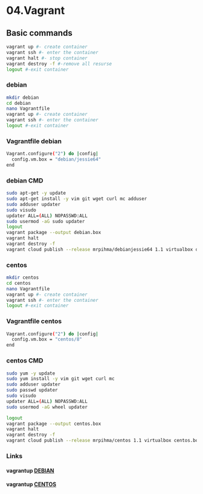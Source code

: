 # 04.Vagrant
## Basic commands
```sh
vagrant up #- create container
vagrant ssh #- enter the container
vagrant halt #- stop container
vagrant destroy -f #-remove all resurse
logout #-exit container
```
### debian
```sh
mkdir debian
cd debian
nano Vagrantfile
vagrant up #- create container
vagrant ssh #- enter the container
logout #-exit container
```
### Vagrantfile debian
```sh
Vagrant.configure("2") do |config|
  config.vm.box = "debian/jessie64"
end
```
### debian CMD
```sh
sudo apt-get -y update
sudo apt-get install -y vim git wget curl mc adduser
sudo adduser updater 
sudo visudo
updater ALL=(ALL) NOPASSWD:ALL
sudo usermod -aG sudo updater
logout
vagrant package --output debian.box
vagrant halt
vagrant destroy -f
vagrant cloud publish --release mrpihma/debianjessie64 1.1 virtualbox debian.box
```
### centos
```sh
mkdir centos
cd centos
nano Vagrantfile
vagrant up #- create container
vagrant ssh #- enter the container
logout #-exit container
```
### Vagrantfile centos
```sh
Vagrant.configure("2") do |config|
  config.vm.box = "centos/8"
end
```
### centos CMD
```sh
sudo yum -y update
sudo yum install -y vim git wget curl mc
sudo adduser updater
sudo passwd updater
sudo visudo
updater ALL=(ALL) NOPASSWD:ALL
sudo usermod -aG wheel updater

logout
vagrant package --output centos.box
vagrant halt
vagrant destroy -f
vagrant cloud publish --release mrpihma/centos 1.1 virtualbox centos.box
```
### Links
#### vagrantup [DEBIAN](https://app.vagrantup.com/mrpihma/boxes/debianjessie64) 
#### vagrantup [CENTOS](https://app.vagrantup.com/mrpihma/boxes/centos) 


